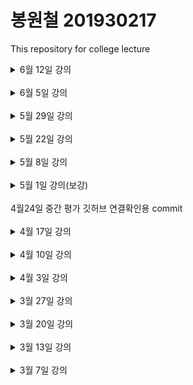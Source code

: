 # 봉원철 201930217

This repository for college lecture
<br>
<details>
<summary>6월 12일 강의</summary>
  <h2>1. CSS란?</h2>
  <p>CSS (Cascading Style Sheets)는 웹 페이지의 스타일을 정의하는 언어입니다. Cascading은 "계단식"을 의미하며, 한 엘리먼트에 여러 스타일이 적용될 경우 스타일 간의 충돌을 방지하기 위해 계단식으로 스타일을 적용시키는 규칙을 갖고 있습니다.</p>
  <ul>
    <li>하나의 스타일이 여러 개의 엘리먼트에 적용될 수 있고, 하나의 엘리먼트에도 여러 개의 스타일이 적용될 수 있습니다.</li>
    <li>엘리먼트에 스타일이 적용되는 규칙을 <strong>selector</strong> (선택자)라고 합니다. CSS는 이 선택자와 스타일로 이루어져 있습니다.</li>
  </ul>

  <h2>2. 레이아웃과 관련된 속성</h2>
  <p>화면에 엘리먼트를 어떻게 배치할 것인지 정의하는 속성들입니다.</p>
  <h3>가장 중요한 속성: display</h3>
  <ul>
    <li><code>none</code> - 존재하지만 화면에 보이지 않음</li>
    <li><code>block</code> - 세로로 정렬. width와 height를 가질 수 있음</li>
    <li><code>inline</code> - 가로로 정렬. width와 height를 가질 수 없음</li>
    <li><code>flex</code> - 컨테이너의 형태로 엘리먼트를 관리</li>
    <li><code>grid</code> - 최근에는 2차원적으로 관리가 가능한 Grid 사용</li>
  </ul>
  <h3>visibility</h3>
  <ul>
    <li><code>visibility: hidden</code> - 차지하는 영역은 보이지만, 내용은 보이지 않음</li>
    <li><code>display: none</code> - 엘리먼트의 영역이 보이지 않음</li>
  </ul>

  <h2>3. styled-components</h2>
  <p>CSS 문법을 그대로 사용하면서 결과물을 스타일링된 컴포넌트 형태로 만들어 주는 오픈소스 라이브러리입니다. 컴포넌트 개념을 사용하고 있어 리액트 개발에 많이 사용됩니다.</p>
  
  <pre><code>
const Wrapper = styled.div`
  padding: 1em;
  background: gray;
`;

const Title = styled.h1`
  font-size: 1.5rem;
  color: white;
  text-align: center;
`;

const Button = styled.button`
  color: ${(props) => (props.dark ? "white" : "black")};
  background: ${(props) => (props.dark ? "black" : "white")};
  border: 1px solid black;
`;
  </code></pre>
</details>
<br>
<details>
<summary>6월 5일 강의</summary>
  <h2>Shared State</h2>
  <p>Shared state는 state를 여러 컴포넌트 간에 공유하는 것을 의미합니다. 동일한 부모 컴포넌트의 state를 자식 컴포넌트들이 공유해서 사용하는 경우가 이에 해당합니다. 이를 통해 여러 컴포넌트가 동일한 데이터를 일관되게 사용할 수 있습니다.</p>

  <h2>합성</h2>
  <p>합성은 여러 개의 컴포넌트를 합쳐서 새로운 컴포넌트를 만드는 것을 의미합니다. 합성 방법에 따라 여러 가지 기법으로 나뉩니다.</p>

  <h3>1. Containment (포함)</h3>
  <p>Containment는 특정 컴포넌트가 하위 컴포넌트를 포함하는 형태의 합성 방법입니다. 어떤 자식 엘리먼트가 들어올지 미리 알 수 없는 경우에 유용합니다. 범용적인 박스 역할을 하는 <code>Sidebar</code>나 <code>Dialog</code> 같은 컴포넌트에서 자주 사용됩니다.</p>
  
  <p>이런 컴포넌트에서는 <code>children</code> prop을 사용하여 자식 엘리먼트를 출력에 그대로 전달하는 것이 좋습니다. <code>children</code> prop은 컴포넌트의 props에 기본적으로 포함되어 있으며, 리액트는 <code>props.children</code>을 통해 하위 컴포넌트를 하나로 모아서 제공합니다.</p>
  
  <p>여러 개의 children 집합이 필요한 경우, 별도의 props를 정의하여 각각 원하는 컴포넌트를 넣어줍니다.</p>
  
  <pre><code>
export default function WelcomeDialog() {
  return (
    <FancyBorder color="blue">
      <h1 className="Dialog-title">어서오세요</h1>
      <p className="Dialog-message">방문을 환영합니다</p>
    </FancyBorder>
  );
}

export default function FancyBorder(props) {
  return (
    <div className={"FancyBorder " + props.color}>
      {props.children}
    </div>
  );
}
  </code></pre>

  <h3>2. Specialization (특수화)</h3>
  <p>Specialization은 범용적인 개념을 구체화하여 구별되게 만드는 것을 의미합니다. 객체지향 언어에서는 상속을 사용하여 특수화를 구현하지만, 리액트에서는 합성을 사용하여 특수화를 구현합니다.</p>
</details>
<br>
<details>
<summary>5월 29일 강의</summary>
  <h2>Select 태그</h2>
  <p>리액트에서 <code>select</code> 태그는 사용자 선택을 처리하는데 사용됩니다. 아래 예제에서는 성별을 선택할 수 있는 드롭다운 메뉴를 구현했습니다. 선택된 값은 state로 관리됩니다.</p>

  <pre><code>
const [gender, setGender] = useState("여자");

const handleChangeGender = (e) => {
  setGender(e.target.value);
};

return (
  <>
    <select value={gender} onChange={handleChangeGender}>
      <option value="남자">남자</option>
      <option value="여자">여자</option>
    </select>
  </>
);
  </code></pre>

  <h2>File input 태그</h2>
  <p><code>file</code> input 태그는 파일을 업로드할 때 사용됩니다. 이 태그의 값은 읽기 전용이기 때문에 리액트에서는 비제어 컴포넌트로 간주됩니다. 사용자가 파일을 선택하면, 해당 파일은 리액트 상태로 관리되지 않고 DOM에서 직접 접근해야 합니다.</p>

  <h2>Input null value</h2>
  <p>제어 컴포넌트에 <code>value</code> prop을 특정 값으로 설정하면 사용자가 입력 값을 변경할 수 없습니다. 그러나, 입력을 자유롭게 할 수 있도록 <code>value</code> prop을 <code>undefined</code> 또는 <code>null</code>로 설정할 수 있습니다. 이렇게 하면 사용자가 입력 값을 자유롭게 변경할 수 있습니다.</p>
</details>
<br>
<details>
<summary>5월 22일 강의</summary>
  <h2>리스트와 키란 무엇인가?</h2>
  <p>리스트는 자바스크립트의 변수나 객체를 하나의 변수로 묶어 놓은 배열과 같은 것입니다. 키는 각 객체나 아이템을 구분할 수 있는 고유한 값을 의미합니다. 리액트에서는 배열과 키를 사용하여 반복되는 다수의 엘리먼트를 쉽게 렌더링할 수 있습니다.</p>

  <h3>여러 개의 컴포넌트 렌더링하기</h3>
  <p>예를 들어, 에어비앤비의 화면처럼 같은 컴포넌트를 반복적으로 나타내야 할 경우 배열에 들어있는 엘리먼트를 <code>map()</code> 함수를 이용하여 렌더링합니다. 다음은 <code>numbers</code> 배열에 들어있는 각각의 요소를 <code>map()</code>를 이용하여 하나씩 추출하고, 2를 곱한 후 <code>double</code>이라는 배열에 다시 넣는 코드입니다:</p>

  <pre><code>const double = numbers.map((number) => number * 2);</code></pre>

  <p>다음은 리액트에서 <code>map()</code> 함수를 사용한 예제입니다:</p>

  <pre><code>const numbers = [1, 2, 3, 4, 5];
const listItems = numbers.map((number) => <li>{number}</li>);</code></pre>

  <h3>리스트의 키에 대해 알아보기</h3>
  <p>리스트에서의 키는 "리스트에서 아이템을 구별하기 위한 고유한 문자열"입니다. 이 키는 리스트에서 어떤 아이템이 변경, 추가 또는 제거되었는지 구분하기 위해 사용됩니다. 키는 같은 리스트에 있는 엘리먼트 사이에서만 고유한 값이면 됩니다.</p>

  <h3>기본적인 리스트 컴포넌트</h3>
  <p>앞서 작성한 코드를 별도의 컴포넌트로 분리하면 다음과 같습니다. 이 컴포넌트는 props로 받은 숫자를 <code>numbers</code>로 받아 리스트로 렌더링해줍니다:</p>

  <pre><code>export default function NumberList(props) {
  const { numbers } = props;

  const listItems = numbers.map((number) =>
    <li key={number.toString()}>{number}</li>
  );

  return (
    <ul>{listItems}</ul>
  );
}</code></pre>

  <h2>폼이란 무엇인가?</h2>
  <p>폼은 일반적으로 사용자로부터 입력을 받기 위한 양식에서 많이 사용됩니다. 웹 애플리케이션에서 폼은 사용자와의 상호작용을 가능하게 하는 중요한 요소입니다.</p>
</details>

<br>
<details>
<summary>5월 8일 강의</summary>
Arguments 전달

React 컴포넌트에는 `props`라고 불리는 속성을 통해 인자를 전달합니다. 이를 통해 컴포넌트가 데이터를 받고 그에 따라 동작하도록 할 수 있습니다.

```jsx
const MyComponent = (props) => {
  return <div>{props.name}</div>;
}

ReactDOM.render(<MyComponent name="John" />, document.getElementById('root'));
```

조건부 렌더링

React에서는 조건에 따라 다른 엘리먼트를 렌더링할 수 있습니다. 이를 통해 동적으로 UI를 제어할 수 있습니다.

```jsx
const MyComponent = (props) => {
  if (props.isLoggedIn) {
    return <div>Welcome, {props.username}!</div>;
  } else {
    return <div>Please log in.</div>;
  }
}

ReactDOM.render(<MyComponent isLoggedIn={true} username="John" />, document.getElementById('root'));

```
엘리먼트 변수

React에서는 JSX를 사용하여 엘리먼트를 변수에 할당할 수 있습니다. 이를 통해 코드를 더 간결하게 만들고 가독성을 높일 수 있습니다.

```js
const title = <h1>Hello, world!</h1>;

ReactDOM.render(title, document.getElementById('root'));
```
</details>

<br>
<details>

<summary>5월 1일 강의(보강)</summary>


1. useState:
- useState는 React에서 상태를 관리하기 위한 Hook입니다.
- 함수 컴포넌트 내에서 상태를 추가할 수 있게 해줍니다.
- 일반적으로 이전 클래스 기반 컴포넌트에서의 this.state와 this.setState에 해당합니다.
- useState는 배열을 반환하며, 첫 번째 요소는 상태 값이고, 두 번째 요소는 상태를 업데이트하는 함수입니다.

2. useEffect:
- useEffect는 React 컴포넌트가 렌더링될 때마다 특정 작업을 수행하도록 설정하는 Hook입니다.
- 주로 데이터 가져오기, 구독 설정, 수동으로 React 컴포넌트를 업데이트하는 등의 작업을 처리할 때 사용됩니다.
- 클래스 컴포넌트의 라이프사이클 메서드인 componentDidMount, componentDidUpdate, componentWillUnmount 등을 대체합니다.
- useEffect의 콜백 함수는 컴포넌트가 렌더링될 때마다 실행되며, 선택적으로 종속성 배열을 지정하여 특정 값이 변경될 때만 실행되도록 제어할 수 있습니다.

3. 이벤트 핸들링:
- DOM에서 클릭 이벤트를 처리하는 예제 코드
```jsx
<button onclick="activate()">
  Activate
</button>
```
- React에서 클릭 이벤트를 처리하는 예제 코드
```jsx
<button onClick={activate}>
  Activate
</button>
```
<br>

</details><br>
4월24일 중간 평가 깃허브 연결확인용 commit
<br><br>
<details>
<summary>4월 17일 강의</summary>

훅이란?
- 훅(Hook)은 React의 새로운 기능 중 하나로, 함수 컴포넌트에서 상태(state) 및 다른 React 기능을 사용할 수 있게 해줍니다.

useState
- useState 훅은 React 컴포넌트에서 상태를 추가할 수 있도록 해주는 특별한 함수입니다. 이를 통해 함수 컴포넌트에서도 상태를 관리할 수 있게 됩니다.

```jsx
import React, { useState } from 'react';

function ExampleComponent() {
  const [count, setCount] = useState(0);

  return (
    <div>
      <p>You clicked {count} times</p>
      <button onClick={() => setCount(count + 1)}>Click me</button>
    </div>
  );
}

export default ExampleComponent;
```

useEffect
- useEffect 훅은 React 컴포넌트가 렌더링될 때마다 특정 작업을 수행하도록 설정할 수 있습니다. 이를 통해 데이터를 가져오거나 구독을 설정하는 등의 작업을 수행할 수 있습니다.

```jsx
import React, { useState, useEffect } from 'react';

function ExampleComponent() {
  const [count, setCount] = useState(0);

  useEffect(() => {
    document.title = `You clicked ${count} times`;
  }, [count]);

  return (
    <div>
      <p>You clicked {count} times</p>
      <button onClick={() => setCount(count + 1)}>Click me</button>
    </div>
  );
}

export default ExampleComponent;

```

</details><br>


<details><summary>4월 10일 강의</summary>
공휴일 수업 X
</details><br>

<details><summary>4월 3일 강의</summary>

<h3>함수형 컴포넌트</h3>
함수형 컴포넌트는 React에서 컴포넌트를 정의하는 데 사용되는 하나의 방법입니다. 이는 함수로 구성되어 있으며, 주어진 입력(props)에 대해 UI를 반환합니다. 함수형 컴포넌트는 간단하고 가독성이 높으며, React Hooks를 이용하여 상태 관리와 생명주기를 다룰 수 있습니다.

```

```

 
<h3>클래스형 컴포넌트</h3>
클래스형 컴포넌트는 React의 초기 버전에서 사용되었던 컴포넌트 정의 방식입니다. ES6 클래스를 이용하여 정의되며, React.Component 클래스를 상속받습니다. 클래스형 컴포넌트는 state와 생명주기 메서드를 직접 다룰 수 있습니다. 하지만 클래스형 컴포넌
트는 코드가 복잡해질 수 있고, 클래스 바인딩과 메서드 정의 등의 추가 작업이 필요합니다.

<h3>컴포넌트 합성</h3>
- 컴포넌트 합성은 여러 컴포넌트를 합쳐서 하나의 컴포넌트를 만드는 것입니다.
<h3>컴포넌트 추출</h3>
- 복잡한 컴포넌트를 쪼개서 여러 개의 컴포넌트로 나눌 수도 있습니다.
</details><br>

<details><summary>3월 27일 강의</summary>
    <h2>JSX의 역할</h2>
    jsx는 내부적으로 XML/HTML 코드를 자바스크립트로 변환합니다.<br>
    React가 createElemnet함수를 사용하여 자동으로 자바스크립트로 변환해 줍니다.<br>
    만일 JS로 작업할 경우 직접 createElement함수를 사용해야 합니다.<br>
    결국 JSX는 가독성을 높여 주는 역할을 합니다.<br>
    <h3>JSX의 장점</h3>
    코드가 간결해 집니다.<br>
    가독성이 향상 됩니다.<br>
    Injection Attack이라 불리는 해킹 방법을 방어함으로써 보안에 강합니다.<br><br>
    <h2>요약</h2>
    JSX란?<br>
    -자바스크립트와 XML/HTML을 함께 사용할 수 있는 자바스크립트의 확장 문법<br>
    <br>JSX의 역할<br>
    -JSX로 작성된 코드는 모두 자바스크립트 코드로 변환<br>
    -리액트는 JSX 코드를 모두 createElement() 함수를 사용하는 코드로 변환<br>
   <br> JSX의 장점<br>
    -코드가 간결해짐<br>
    -가독성 향상<br>
    -Injection Attack을 방어함으로써 보안성이 올라감<br>
   <br> JSX사용법<br>
    -기본적으로 모든 자바스크립트 문법을 지원<br>
    -자바스크립트에 XML과 HTML을 섞어서 사용<br>
    -중괄호를 사용하여 자바스크립트 코드를 삽입<br><br>
    <h1>엘리먼트 렌더링</h1>
    <h2>엘리먼트의 정의</h2>
    엘리먼트는 리액트 앱을 구성하는 요소를 의미합니다.<br>
    공식페이지에는 "엘리먼트는 리액트 앱의 가장 작은 빌딩 블록들"이라고 설명하고 있습니다.<br>
    웹 사이트의 경우는 DOM 엘리먼트이며 HTML요소를 의미합니다.<br><br>
<h1>컴포넌트와 props</h1>
<h2>컴포넌트에 대해 알아보기</h2><br>
- 리액트는 컴포넌트 기반의 구조를 갖습니다.<br>
- 컴포넌트 구조라는 것은 작은 컴포넌트가 모여 큰 컴포넌트를 구성하고, 다시 이런 컴포넌트들이 모여서 전체 페이지를 구성한다는 것을 의미합니다.<br>
- 컴포넌트 재사용이 가능하기 때문에 전체 코드의 양을 줄일 수 있어 개발 시간과 유지 보수 비용도 줄일 수 있습니다.<br>
- 컴포넌트는 자바스크립트 함수와 입력과 출력이 있다는 면에서는 유사합니다.<br>
- 다만 입력과 출력은, 입력은 Props가 담당하고, 출력은 리액트 엘리먼트의 형태로 출력됩니다.<br>
- 엘리먼트를 필요할 만큼 만들어 사용한다는 면에서는 객체 지향의 개념과 비슷합니다.<br>
<h2>Props에 대해 알아보기</h2><br>
props는 prop(property: 속성, 특성)의 준말입니다.<br>
이 props가 바로 컴포넌트의 속성입니다.<br>
컴포넌트에 어떤 속성, props를 넣느냐에 따라서 속성이 다른 엘리먼트가 출력됩니다.<br>
porps는 컴포넌트에 전달 할 다양한 정보를 담고 있는 자바스크립트 객체입니다.<br>
에어비엔비의 예도 마찬가지입니다.<br>
<h2>Props의 특징</h2><br>
읽기 전용입니다. 변경할 수 없다는 의미입니다.<br>
속성이 다른 엘리먼트를 생성하려면 새로운 props를 컴포넌트에 전달하면 됩니다.<br>



</details><br>

<details>
    <summary>3월 20일 강의</summary>
    <h2>1.리액트의 정의</h2><br>
    'Th e library for web and native user interfaces'<br>
    사용자 인터페이스를 만들기 위한 자바스크립트 라이브러리<br><br>
    <h4> 2.다양한 자바스크립트 UI 프레임워크: Stack overflow trends</h4>
    <h4 >3.리액트 개념 정리</h4>
    - 복잡한 사이트를 쉽고 빠르게 만들고, 관리하기 위해 만들어진 것이 바로 리액트입니다.
    <br> 
    - 다른 표현으로는 SPA를 쉽고 빠르게 만들 수 있도록 해주는 도구라고 생각하면 됩니다.
<h2>1.2 리액트의 장점</h2>
<h4>1.빠른 업데이트와 렌더링 속도</h4>
- 이 것을 가능하게 하는 것이 바로 Virual DOM입니다.<br>
- DOM이란 XML, HTML 문서의 각 항목을 계층으로 표현하여 생성, 변형, 삭제할 수 있도록 돕는 인터페이스입니다. 이 것은 W3C의 표준입니다.<br>
- Virtaul DOM은 DOM 조작이 비효율적인 이유로 속도가 느리기 때문에 고안된 방법입니다.<br>
- DOM은 동기식, Virtual DOM은 비동기식 방법으로 렌더링을 합니다<br>
  
<h4>2.컴포넌트 기반 구조</h4>
- 리액트의 모든 페이지는 컴포넌트로 구성됩니다.<br>
- 하나의 컴포넌트는 다른 여러 개의 컴포넌트의 조합으로 구성할 수 있습니다.<br>
- 그래서 리액트로 개발을 하다 보면 레고 블록을 조립나는 것처럼 컴포넌트를 조합해서 웹사이트를 개발하게 됩니다.<br>
- 아래 그림은 에어비앤비 사이트 화면의 컴포넌트 구조 입니다. 재사용성이 뛰어납니다.<br>
<h4>3.메타에서 오픈소스 프로젝트로 관리하고 있어 계속 발전함</h4>
<h4>4.활발한 지식 공유와 커뮤니티</h4>
<h4>5.모바일 앱 개발가능</h4>
<h2>1.2 리액트의 단점</h2>
<h4>1.방대한 학습량</h4>
<h4>2.높은 상태 관리 복잡도</h4>

</details><br>
<details>
    <summary>3월 13일 강의</summary>
        <details>
            <summary>HTML 살펴보기</summary>
            &nbsp;&nbsp;&nbsp;&nbsp;1. html이란 무엇인가?<br>
            &nbsp;&nbsp;&nbsp;&nbsp;2. 웹사이트의 뼈대를 구성하는 태그들<br>
            &nbsp;&nbsp;&nbsp;&nbsp;3. SPA(Single Page Application)<br>
            ![](./image/MPAvsSPA.png)
        </details>
        <details>
            <summary>자바스크립트</summary>
            &nbsp;&nbsp;&nbsp;&nbsp;1. 자바스크립트란 무엇인가?<br>
            &nbsp;&nbsp;&nbsp;&nbsp;2. ES6(ECMAScript6) - 표준 ECMA-262<br>
            &nbsp;&nbsp;&nbsp;&nbsp;3. 자바스크립트의 자료형<br>
            &nbsp;&nbsp;&nbsp;&nbsp;&nbsp;&nbsp;&nbsp;&nbsp;● var: 중복 선언 가능, 재할당 가능<br>
            &nbsp;&nbsp;&nbsp;&nbsp;&nbsp;&nbsp;&nbsp;&nbsp;● let: 중복 선언 불가능, 재할당 가능<br>
            &nbsp;&nbsp;&nbsp;&nbsp;&nbsp;&nbsp;&nbsp;&nbsp;● const: 중복 선언 불가능, 재할당 불가능<br>
            &nbsp;&nbsp;&nbsp;&nbsp;&nbsp;&nbsp;&nbsp;&nbsp;● Array type: 배열<br>
            &nbsp;&nbsp;&nbsp;&nbsp;&nbsp;&nbsp;&nbsp;&nbsp;● Object type<br>
            &nbsp;&nbsp;&nbsp;&nbsp;4. 자바스크립트의 연산자<br>
            &nbsp;&nbsp;&nbsp;&nbsp;&nbsp;&nbsp;&nbsp;&nbsp;
            비교 연산자, 동등 연산자/일치 연산자, 이진 논리 연산자, 삼항 연산자...<br>
            &nbsp;&nbsp;&nbsp;&nbsp;5. 자바스크립트의 함수<br>
            &nbsp;&nbsp;&nbsp;&nbsp;&nbsp;&nbsp;&nbsp;&nbsp;
            Function statement형: 일반적인 함수의 형태<br>
            &nbsp;&nbsp;&nbsp;&nbsp;&nbsp;&nbsp;&nbsp;&nbsp;
            Arrow function expression형: 화살표 함수<br>
            
            
            
</details>
        </details>
        
</details></details><br>
<details><summary>3월 7일 강의</summary>

# h1
## h2
### h3
#### h4
##### h5
###### h6

# 리스트
1. 첫 번째
2. 두 번째
3. 세 번째

* 첫 번째
* 두 번째

- 첫 번째
- 두 번째

*이탤릭체*
**볼드**
***이탤릭체&볼드***

개행은  
스페이스 두 개

```js
const a = 1;
let b = 2;
//코드
```

[구글 링크](http://google.com)

[페이지내 h3로 이동](#h3)

---
<details>
<summary><strong>접기</strong>/펼치기</summary>
접기/<strong>펼치기<strong>
<!-- ![](./sibadog.jpg) 이미지 -->
</details>
</details>
